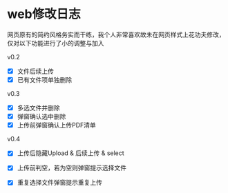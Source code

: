 # web修改日志

网页原有的简约风格务实而干练，我个人非常喜欢故未在网页样式上花功夫修改，仅对以下功能进行了小的调整与加入

v0.2

- [x] 文件后续上传
- [x] 已有文件项单独删除

v0.3

- [x] 多选文件并删除
- [x] 弹窗确认选中删除
- [x] 上传前弹窗确认上传PDF清单

v0.4

- [x] 上传后隐藏Upload & 后续上传 & select
- [x] 上传前判空，若为空则弹窗提示选择文件
- [x] 重复选择文件弹窗提示重复上传



